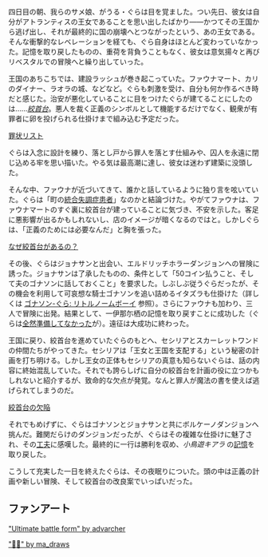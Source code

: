 <!-- title: がうる・ぐら -->
<!-- status: 生存 -->

四日目の朝、我らのサメ娘、がうる・ぐらは目を覚ました。つい先日、彼女は自分がアトランティスの王女であることを思い出したばかり——かつてその王国から逃げ出し、それが最終的に国の崩壊へとつながったという、あの王女である。そんな衝撃的なレベレーションを経ても、ぐら自身はほとんど変わっていなかった。記憶を取り戻したものの、重荷を背負うこともなく、彼女は意気揚々と再びリベスタルでの冒険へと繰り出していった。

王国のあちこちでは、建設ラッシュが巻き起こっていた。ファウナマート、カリのダイナー、ラオラの城、などなど。ぐらも刺激を受け、自分も何か作るべき時だと感じた。治安が悪化していることに目をつけたぐらが建てることにしたのは……_[絞首台](https://www.youtube.com/live/72SJQRQ7qi0?feature=shared&t=665)_。悪人を裁く正義のシンボルとして機能するだけでなく、観衆が有罪者に卵を投げられる仕掛けまで組み込む予定だった。

[罪状リスト](#embed:https://www.youtube.com/live/72SJQRQ7qi0?feature=shared&t=2395)

ぐらは入念に設計を練り、落とし戸から罪人を落とす仕組みや、囚人を永遠に閉じ込める牢を思い描いた。やる気は最高潮に達し、彼女は迷わず建築に没頭した。

そんな中、ファウナが近づいてきて、誰かと話しているように独り言を呟いていた。ぐらは「町の[統合失調症患者](https://www.youtube.com/live/72SJQRQ7qi0?feature=shared&t=3549)」なのかと結論づけた。やがてファウナは、ファウナマートのすぐ裏に絞首台が建っていることに気づき、不安を示した。客足に悪影響が出るかもしれないし、店のイメージが暗くなるのではと。しかしぐらは、「正義のためには必要なんだ」と胸を張った。

[なぜ絞首台があるの？](#embed:https://www.youtube.com/live/72SJQRQ7qi0?t=4184)

その後、ぐらはジョナサンと出会い、エルドリッチホラーダンジョンへの冒険に誘った。ジョナサンは了承したものの、条件として「50コイン払うこと、そして夫のゴナソンに話しておくこと」を要求した。しぶしぶ従うぐらだったが、その機会を利用して可哀想な騎士ゴナソンを追い詰めるイタズラも仕掛けた（詳しくは [ゴナソン-ぐら: リトルノームボーイ](#edge:gigi-gura) 参照）。さらにファウナも加わり、三人で冒険に出発。結果として、一伊那尓栖の記憶を取り戻すことに成功した（ぐらは[全然準備してなかった](https://www.youtube.com/live/72SJQRQ7qi0?feature=shared&t=7552)が）。遠征は大成功に終わった。

王国に戻り、絞首台を進めていたぐらのもとへ、セシリアとスカーレットワンドの仲間たちがやってきた。セシリアは「王女と王国を支配する」という秘密の計画を打ち明ける。しかし王女の正体もセシリアの真意も知らないぐらは、話の内容に終始混乱していた。それでも誇らしげに自分の絞首台を計画の役に立つかもしれないと紹介するが、致命的な欠点が発覚。なんと罪人が魔法の書を使えば逃げられてしまうのだ。

[絞首台の欠陥](#embed:https://www.youtube.com/live/72SJQRQ7qi0?t=11368)

それでもめげずに、ぐらはゴナソンとジョナサンと共にボルケーノダンジョンへ挑んだ。難関だらけのダンジョンだったが、ぐらはその複雑な仕掛けに魅了され、その[工夫](https://www.youtube.com/live/72SJQRQ7qi0?feature=shared&t=15828)に感嘆した。最終的に一行は勝利を収め、_小鳥遊キアラ_ の[記憶](https://www.youtube.com/live/72SJQRQ7qi0?feature=shared&t=16175)を取り戻した。

こうして充実した一日を終えたぐらは、その夜眠りについた。頭の中は正義の計画や新しい冒険、そして絞首台の改良案でいっぱいだった。

## ファンアート

["Ultimate battle form" by advarcher](https://x.com/Anonamos_701/status/1831053964131140033)

["🔱💦" by ma_draws](https://x.com/ma_draws/status/1832081741831381036)

